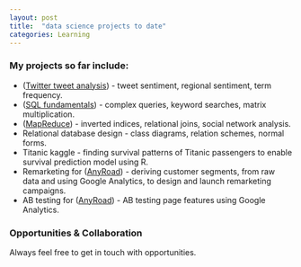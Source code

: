 ```yaml
---
layout: post
title:  "data science projects to date"
categories: Learning
---
```


### My projects so far include:
* ([Twitter tweet analysis](https://github.com/sarahleejane/Tweet-Sentiment)) - tweet sentiment, regional sentiment, term frequency.
* ([SQL fundamentals](https://github.com/sarahleejane/Playing-SQL)) - complex queries, keyword searches, matrix multiplication.
* ([MapReduce](https://github.com/sarahleejane/MapReduce-Basics)) - inverted indices, relational joins, social network analysis.
* Relational database design - class diagrams, relation schemes, normal forms.
* Titanic kaggle - finding survival patterns of Titanic passengers to enable survival prediction model using R. 
* Remarketing for ([AnyRoad](https://www.anyroad.com/)) - deriving customer segments, from raw data and using Google Analytics, to design and launch remarketing campaigns.
* AB testing for ([AnyRoad](https://www.anyroad.com/)) - AB testing page features using Google Analytics.


### Opportunities & Collaboration
Always feel free to get in touch with opportunities.